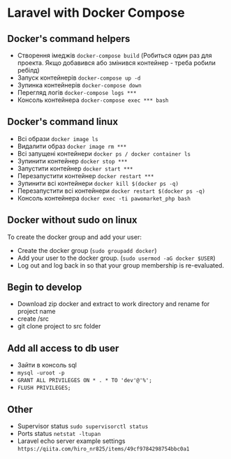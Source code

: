#  Laravel  with Docker Compose

## Docker's command helpers
- Створення імеджів `docker-compose build` (Робиться один раз для проекта. Якщо добавився або змінився контейнер - треба робили ребілд)
- Запуск контейнерів `docker-compose up -d`
- Зупинка контейнерів `docker-compose down`
- Перегляд логів `docker-compose logs ***`
- Консоль контейнера `docker-compose exec *** bash`

## Docker's command linux
- Всі образи `docker image ls`
- Видалити образ `docker image rm ***`
- Всі запущені контейнери `docker ps / docker container ls`
- Зупинити контейнер `docker stop ***`
- Запустити контейнер `docker start ***`
- Перезапустити контейнер `docker restart ***`
- Зупинити всі контейнери `docker kill $(docker ps -q)`
- Перезапустити  всі контейнери `docker restart $(docker ps -q)`
- Консоль контейнера `docker exec -ti pawomarket_php bash`

## Docker without sudo on linux
To create the docker group and add your user:
- Create the docker group (`sudo groupadd docker`)
- Add your user to the docker group. (`sudo usermod -aG docker $USER`)
- Log out and log back in so that your group membership is re-evaluated.

## Begin to develop
- Download zip docker and extract to work directory and rename for project name
- create /src
- git clone project to src folder

## Add all access to db user
-  Зайти в консоль sql
- `mysql -uroot -p`
- `GRANT ALL PRIVILEGES ON * . * TO 'dev'@'%';`
- `FLUSH PRIVILEGES;`

## Other
- Supervisor status `sudo supervisorctl status`
- Ports status `netstat -ltupan`
- Laravel echo server example settings `https://qiita.com/hiro_nr825/items/49cf9784298754bbc0a1`







